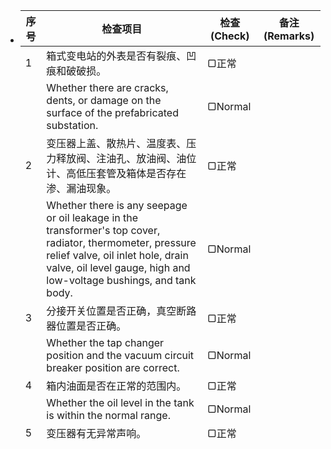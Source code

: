 - | 序号 | 检查项目                                                         | 检查 (Check) | 备注 (Remarks)             |
  |------|------------------------------------------------------------------|--------------|-----------------------------|
  | 1    | 箱式变电站的外表是否有裂痕、凹痕和破破损。                    | ▢正常         |                           |
  |      | Whether there are cracks, dents, or damage on the surface of the prefabricated substation. | ▢Normal       |                           |
  | 2    | 变压器上盖、散热片、温度表、压力释放阀、注油孔、放油阀、油位计、高低压套管及箱体是否存在渗、漏油现象。 | ▢正常         |                           |
  |      | Whether there is any seepage or oil leakage in the transformer's top cover, radiator, thermometer, pressure relief valve, oil inlet hole, drain valve, oil level gauge, high and low-voltage bushings, and tank body. | ▢Normal       |                           |
  | 3    | 分接开关位置是否正确，真空断路器位置是否正确。                | ▢正常         |                           |
  |      | Whether the tap changer position and the vacuum circuit breaker position are correct. | ▢Normal       |                           |
  | 4    | 箱内油面是否在正常的范围内。                                   | ▢正常         |                           |
  |      | Whether the oil level in the tank is within the normal range.   | ▢Normal       |                           |
  | 5    | 变压器有无异常声响。                                           | ▢正常         |                           |
  |      | If there are any abnormal noises from the transformer.          | ▢Normal       |                           |
  | 6    | 避雷器、箱体的接地是否良好。                                   | ▢正常         |                           |
  |      | Whether the grounding of the lightning arrester and tank body is secure. | ▢Normal       |                           |
  | 7    | 低压部分开关分合状态是否正确。                                 | ▢正常         |                           |
  |      | Whether the opening and closing state of the low-voltage switch is correct. | ▢Normal       |                           |
  | 8    | 箱式变电站地基是否凹陷、下沉。                                 | ▢正常         |                           |
  |      | Whether the foundation of the prefabricated substation has subsided or sunk. | ▢Normal       |                           |
  | 9    | 箱式变电站油温是否正常。                                       | ▢正常         |                           |
  |      | Whether the oil temperature of the prefabricated substation is normal. | ▢Normal       |                           |
-
-